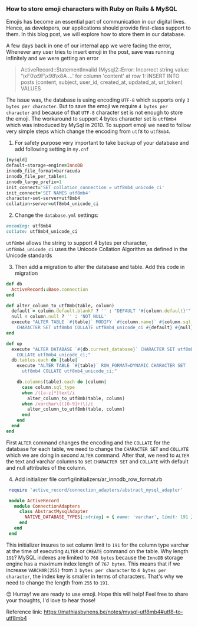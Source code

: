 ### How to store emoji characters with Ruby on Rails & MySQL

Emojis has become an essential part of communication in our digital lives. Hence, as developers, our applications should provide first-class support to them. In this blog post, we will explore how to store them in our database.

A few days back in one of our internal app we were facing the error, Whenever any user tries to insert emoji in the post, save was running infinitely and we were getting an error

> ActiveRecord::StatementInvalid (Mysql2::Error: Incorrect string value: '\xF0\x9F\x98\x8A ...' for column 'content' at row 1: INSERT INTO posts (content, subject, user_id, created_at, updated_at, url_token) VALUES

The issue was, the database is using encoding `UTF-8` which supports only `3 bytes per character`. But to save the emoji we require `4 bytes per character` and because of that `UTF-8` character set is not enough to store the emoji. The workaround to support 4 bytes character set is `utf8mb4` which was introduced by MySql in 2010. To support emoji we need to follow very simple steps which change the encoding from `utf8` to `utf8mb4`.

1. For safety purpose very important to take backup of your database and add following setting in `my.cnf`

```ruby
[mysqld]
default-storage-engine=InnoDB
innodb_file_format=barracuda
innodb_file_per_table=1
innodb_large_prefix=1
init_connect='SET collation_connection = utf8mb4_unicode_ci'
init_connect='SET NAMES utf8mb4'
character-set-server=utf8mb4
collation-server=utf8mb4_unicode_ci
```

2. Change the `database.yml` settings:
```ruby
encoding: utf8mb4
collate: utf8mb4_unicode_ci
```

`utf8mb4` allows the string to support 4 bytes per character,
`utf8mb4_unicode_ci` uses the Unicode Collation Algorithm as defined in the Unicode standards

3. Then add a migration to alter the database and table. Add this code in migration
```ruby
def db
  ActiveRecord::Base.connection
end

def alter_column_to_utf8mb(table, column)
  default = column.default.blank? ? '' : "DEFAULT '#{column.default}'"
  null = column.null ? '' : 'NOT NULL'
  execute "ALTER TABLE `#{table}` MODIFY `#{column.name}` #{column.sql_type.upcase}
    CHARACTER SET utf8mb4 COLLATE utf8mb4_unicode_ci #{default} #{null};"
end

def up
  execute "ALTER DATABASE `#{db.current_database}` CHARACTER SET utf8mb4
    COLLATE utf8mb4_unicode_ci;"
  db.tables.each do |table|
    execute "ALTER TABLE `#{table}` ROW_FORMAT=DYNAMIC CHARACTER SET
      utf8mb4 COLLATE utf8mb4_unicode_ci;"

    db.columns(table).each do |column|
      case column.sql_type
      when /([a-z]*)text/i
        alter_column_to_utf8mb(table, column)
      when /varchar\(([0-9]+)\)/i
        alter_column_to_utf8mb(table, column)
      end
    end
  end
end
```

First `ALTER` command changes the encoding and the `COLLATE` for the database for each table, we need to change the `CHARACTER SET` and `COLLATE` which we are doing in second `ALTER` command. After that, we need to `ALTER` the text and varchar columns to set `CHARACTER SET` and `COLLATE` with default and null attributes of the column.

4. Add initializer file config/initializers/ar_innodb_row_format.rb
```ruby
 require 'active_record/connection_adapters/abstract_mysql_adapter'

 module ActiveRecord
   module ConnectionAdapters
     class AbstractMysqlAdapter
       NATIVE_DATABASE_TYPES[:string] = { name: 'varchar', limit: 191 }
     end
   end
 end
```

This initializer insures to set column limit to `191` for the column type varchar at the time of executing `ALTER` or `CREATE` command on the table. Why length `191`? MySQL indexes are limited to `768 bytes` because the `InnoDB` storage engine has a maximum index length of `767 bytes`. This means that if we increase `VARCHAR(255)` from `3 bytes per character` to `4 bytes per character`, the index key is smaller in terms of characters. That's why we need to change the length from `255` to `191`.

😊 Hurray! we are ready to use emoji. Hope this will help! Feel free to share your thoughts, I'd love to hear those!

Reference link: https://mathiasbynens.be/notes/mysql-utf8mb4#utf8-to-utf8mb4
